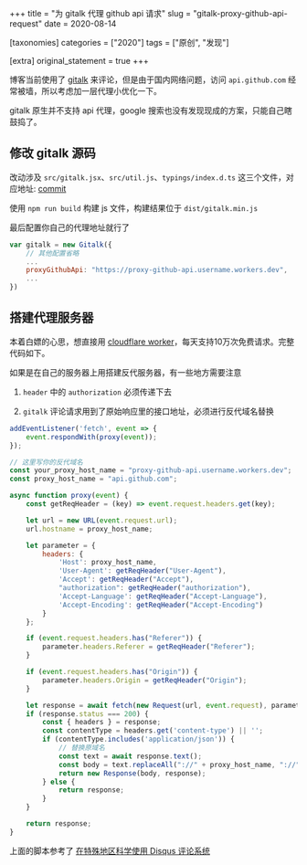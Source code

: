 +++
title = "为 gitalk 代理 github api 请求"
slug = "gitalk-proxy-github-api-request"
date = 2020-08-14

[taxonomies]
categories = ["2020"]
tags = ["原创", "发现"]

[extra]
original_statement = true
+++

博客当前使用了 [gitalk](https://github.com/gitalk/gitalk) 来评论，但是由于国内网络问题，访问 `api.github.com` 经常被墙，所以考虑加一层代理小优化一下。
<!-- more -->

gitalk 原生并不支持 api 代理，google 搜索也没有发现现成的方案，只能自己瞎鼓捣了。

## 修改 gitalk 源码 

改动涉及 `src/gitalk.jsx`、`src/util.js`、`typings/index.d.ts` 这三个文件，对应地址: [commit](https://github.com/yanshenxian/gitalk/commit/16361aaf7b410394203073de3e0d837a29881662)


使用 `npm run build` 构建 js 文件，构建结果位于 `dist/gitalk.min.js`

最后配置你自己的代理地址就行了
```js
var gitalk = new Gitalk({
    // 其他配置省略
    ...
    proxyGithubApi: "https://proxy-github-api.username.workers.dev",
    ...
})
```

## 搭建代理服务器

本着白嫖的心思，想直接用 [cloudflare worker](https://workers.cloudflare.com/)，每天支持10万次免费请求。完整代码如下。

如果是在自己的服务器上用搭建反代服务器，有一些地方需要注意
1. `header` 中的 `authorization` 必须传递下去

2. `gitalk` 评论请求用到了原始响应里的接口地址，必须进行反代域名替换

```js
addEventListener('fetch', event => {
    event.respondWith(proxy(event));
});

// 这里写你的反代域名
const your_proxy_host_name = "proxy-github-api.username.workers.dev";
const proxy_host_name = "api.github.com";

async function proxy(event) {
    const getReqHeader = (key) => event.request.headers.get(key);

    let url = new URL(event.request.url);
    url.hostname = proxy_host_name;

    let parameter = {
        headers: {
            'Host': proxy_host_name,
            'User-Agent': getReqHeader("User-Agent"),
            'Accept': getReqHeader("Accept"),
            "authorization": getReqHeader("authorization"),
            'Accept-Language': getReqHeader("Accept-Language"),
            'Accept-Encoding': getReqHeader("Accept-Encoding")
        }
    };

    if (event.request.headers.has("Referer")) {
        parameter.headers.Referer = getReqHeader("Referer");
    }

    if (event.request.headers.has("Origin")) {
        parameter.headers.Origin = getReqHeader("Origin");
    }

    let response = await fetch(new Request(url, event.request), parameter);
    if (response.status === 200) {
        const { headers } = response;
        const contentType = headers.get('content-type') || '';
        if (contentType.includes('application/json')) {
            // 替换原域名
            const text = await response.text();
            const body = text.replaceAll("://" + proxy_host_name, "://" + your_proxy_host_name);
            return new Response(body, response);
        } else {
            return response;
        }
    }

    return response;
}
```
上面的脚本参考了 [在特殊地区科学使用 Disqus 评论系统](https://blog.ichr.me/post/use-disqus-conveniently/)
